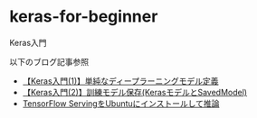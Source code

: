 # keras-for-beginner
Keras入門

以下のブログ記事参照

- [【Keras入門(1)】単純なディープラーニングモデル定義](https://qiita.com/FukuharaYohei/items/579cc0184885b4ba75df)
- [【Keras入門(2)】訓練モデル保存(KerasモデルとSavedModel)](https://qiita.com/FukuharaYohei/items/ac6333391b8abda94bdc)
- [TensorFlow ServingをUbuntuにインストールして推論](https://qiita.com/FukuharaYohei/items/13ea650c6f370111b0ba)
